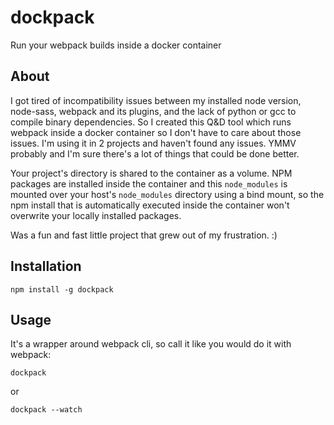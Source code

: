 # dockpack

Run your webpack builds inside a docker container

## About

I got tired of incompatibility issues between my installed node version, node-sass, webpack and its plugins, and the lack of python or gcc to compile binary dependencies. So I created this Q&D tool which runs webpack inside a docker container so I don't have to care about those issues. I'm using it in 2 projects and haven't found any issues. YMMV probably and I'm sure there's a lot of things that could be done better.

Your project's directory is shared to the container as a volume. NPM packages are installed inside the container and this `node_modules` is mounted over your host's `node_modules` directory using a bind mount, so the npm install that is automatically executed inside the container won't overwrite your locally installed packages.

Was a fun and fast little project that grew out of my frustration. :)

## Installation

```
npm install -g dockpack
```

## Usage

It's a wrapper around webpack cli, so call it like you would do it with webpack:

```
dockpack
```

or

```
dockpack --watch
```
